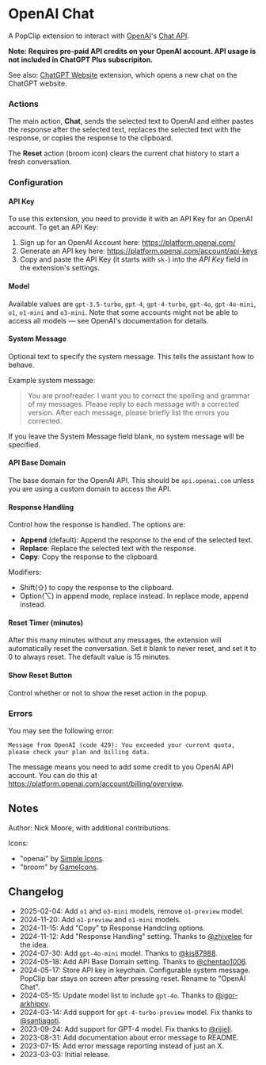 # OpenAI Chat

A PopClip extension to interact with [OpenAI](https://openai.com/)'s
[Chat API](https://platform.openai.com/docs/api-reference/chat).

**Note: Requires pre-paid API credits on your OpenAI account. API usage is not
included in ChatGPT Plus subscripiton.**

See also: [ChatGPT Website](https://www.popclip.app/extensions/x/73pbck)
extension, which opens a new chat on the ChatGPT website.

### Actions

The main action, **Chat**, sends the selected text to OpenAI and either pastes
the response after the selected text, replaces the selected text with the
response, or copies the response to the clipboard.

The **Reset** action (broom icon) clears the current chat history to start a
fresh conversation.

### Configuration

#### API Key

To use this extension, you need to provide it with an API Key for an OpenAI
account. To get an API Key:

1. Sign up for an OpenAI Account here: <https://platform.openai.com/>
2. Generate an API key here: <https://platform.openai.com/account/api-keys>
3. Copy and paste the API Key (it starts with `sk-`) into the _API Key_ field in
   the extension's settings.

#### Model

Available values are `gpt-3.5-turbo`, `gpt-4`, `gpt-4-turbo`, `gpt-4o`,
`gpt-4o-mini`, `o1`, `o1-mini` and `o3-mini`. Note that some accounts might not be
able to access all models — see OpenAI's documentation for details.

#### System Message

Optional text to specify the system message. This tells the assistant how to
behave.

Example system message:

> You are proofreader. I want you to correct the spelling and grammar of my
> messages. Please reply to each message with a corrected version. After each
> message, please briefly list the errors you corrected.

If you leave the System Message field blank, no system message will be
specified.

#### API Base Domain

The base domain for the OpenAI API. This should be `api.openai.com` unless you
are using a custom domain to access the API.

#### Response Handling

Control how the response is handled. The options are:

- **Append** (default): Append the response to the end of the selected text.
- **Replace**: Replace the selected text with the response.
- **Copy**: Copy the response to the clipboard.

Modifiers:

- Shift(⇧) to copy the response to the clipboard.
- Option(⌥) in append mode, replace instead. In replace mode, append instead.

#### Reset Timer (minutes)

After this many minutes without any messages, the extension will automatically
reset the conversation. Set it blank to never reset, and set it to 0 to always
reset. The default value is 15 minutes.

#### Show Reset Button

Control whether or not to show the reset action in the popup.

### Errors

You may see the following error:

`Message from OpenAI (code 429): You exceeded your current quota, please check your plan and billing data.`

The message means you need to add some credit to you OpenAI API account. You can
do this at <https://platform.openai.com/account/billing/overview>.

## Notes

Author: Nick Moore, with additional contributions.

Icons:

- "openai" by [Simple Icons](https://simpleicons.org/).
- "broom" by [GameIcons](https://game-icons.net/).

## Changelog

- 2025-02-04: Add `o1` and `o3-mini` models, remove `o1-preview` model.
- 2024-11-20: Add `o1-preview` and `o1-mini` models.
- 2024-11-15: Add "Copy" tp Response Handcling options.
- 2024-11-12: Add "Response Handling" setting. Thanks to
  [@zhiyelee](https://github.com/pilotmoon/PopClip-Extensions/pull/1250) for the
  idea.
- 2024-07-30: Add `gpt-4o-mini` model. Thanks to
  [@kis87988](https://github.com/pilotmoon/PopClip-Extensions/pull/1249).
- 2024-05-18: Add API Base Domain setting. Thanks to
  [@chentao1006](https://github.com/chentao1006).
- 2024-05-17: Store API key in keychain. Configurable system message. PopClip
  bar stays on screen after pressing reset. Rename to "OpenAI Chat".
- 2024-05-15: Update model list to include `gpt-4o`. Thanks to
  [@igor-arkhipov](https://github.com/igor-arkhipov).
- 2024-03-14: Add support for `gpt-4-turbo-preview` model. Fix thanks to
  [@santiagoti](https://github.com/santiagoti).
- 2023-09-24: Add support for GPT-4 model. Fix thanks to
  [@rijieli](https://github.com/pilotmoon/PopClip-Extensions/pull/1225).
- 2023-08-31: Add documentation about error message to README.
- 2023-07-15: Add error message reporting instead of just an X.
- 2023-03-03: Initial release.
